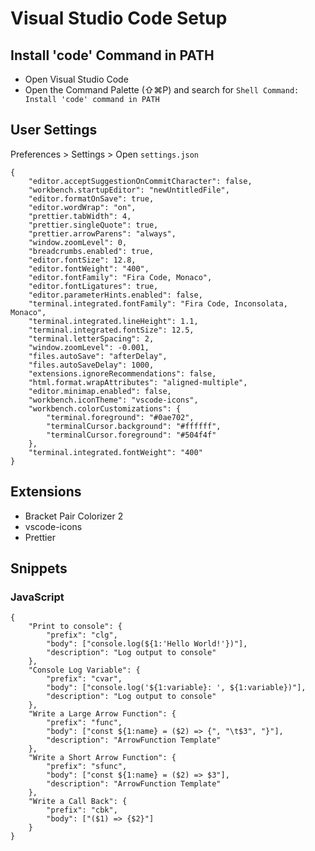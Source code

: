 # Visual Studio Code Setup

## Install 'code' Command in PATH

-   Open Visual Studio Code
-   Open the Command Palette (⇧⌘P) and search for `Shell Command: Install 'code' command in PATH`

## User Settings

Preferences > Settings > Open `settings.json`

```
{
    "editor.acceptSuggestionOnCommitCharacter": false,
    "workbench.startupEditor": "newUntitledFile",
    "editor.formatOnSave": true,
    "editor.wordWrap": "on",
    "prettier.tabWidth": 4,
    "prettier.singleQuote": true,
    "prettier.arrowParens": "always",
    "window.zoomLevel": 0,
    "breadcrumbs.enabled": true,
    "editor.fontSize": 12.8,
    "editor.fontWeight": "400",
    "editor.fontFamily": "Fira Code, Monaco",
    "editor.fontLigatures": true,
    "editor.parameterHints.enabled": false,
    "terminal.integrated.fontFamily": "Fira Code, Inconsolata, Monaco",
    "terminal.integrated.lineHeight": 1.1,
    "terminal.integrated.fontSize": 12.5,
    "terminal.letterSpacing": 2,
    "window.zoomLevel": -0.001,
    "files.autoSave": "afterDelay",
    "files.autoSaveDelay": 1000,
    "extensions.ignoreRecommendations": false,
    "html.format.wrapAttributes": "aligned-multiple",
    "editor.minimap.enabled": false,
    "workbench.iconTheme": "vscode-icons",
    "workbench.colorCustomizations": {
        "terminal.foreground": "#0ae702",
        "terminalCursor.background": "#ffffff",
        "terminalCursor.foreground": "#504f4f"
    },
    "terminal.integrated.fontWeight": "400"
}
```

## Extensions

-   Bracket Pair Colorizer 2
-   vscode-icons
-   Prettier

## Snippets

### JavaScript

```
{
    "Print to console": {
        "prefix": "clg",
        "body": ["console.log(${1:'Hello World!'})"],
        "description": "Log output to console"
    },
    "Console Log Variable": {
        "prefix": "cvar",
        "body": ["console.log('${1:variable}: ', ${1:variable})"],
        "description": "Log output to console"
    },
    "Write a Large Arrow Function": {
        "prefix": "func",
        "body": ["const ${1:name} = ($2) => {", "\t$3", "}"],
        "description": "ArrowFunction Template"
    },
    "Write a Short Arrow Function": {
        "prefix": "sfunc",
        "body": ["const ${1:name} = ($2) => $3"],
        "description": "ArrowFunction Template"
    },
    "Write a Call Back": {
        "prefix": "cbk",
        "body": ["($1) => {$2}"]
    }
}
```
